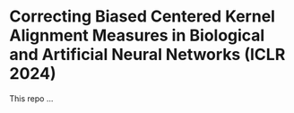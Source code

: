 # Correcting Biased Centered Kernel Alignment Measures in Biological and Artificial Neural Networks (ICLR 2024)

This repo ...
